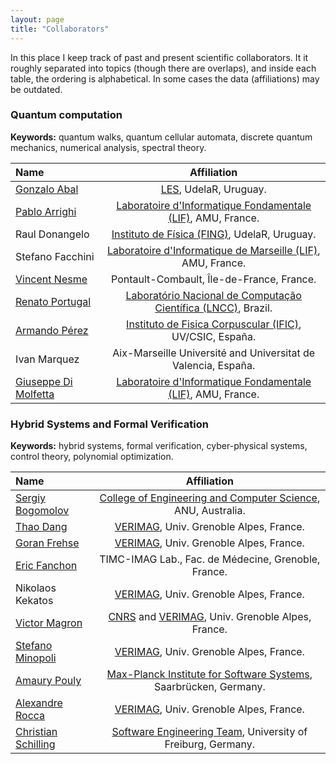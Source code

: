 ```yaml
---
layout: page
title: "Collaborators"
---
```


In this place I keep track of past and present scientific collaborators. It it roughly separated into topics (though there are overlaps), and inside each table, the ordering is alphabetical. In some cases the data (affiliations) may be outdated.
      
      
### Quantum computation

**Keywords:** quantum walks, quantum cellular automata, discrete quantum mechanics, numerical analysis, spectral theory.


| Name   |      Affiliation | 
|:-----|:-----:|
| [Gonzalo Abal](https://sites.google.com/site/gonzaloabal/)  | [LES](http://les.edu.uy/), UdelaR, Uruguay. |
| [Pablo Arrighi](http://pageperso.lif.univ-mrs.fr/~pablo.arrighi/)  | [Laboratoire d'Informatique Fondamentale (LIF)](www.lif.univ-mrs.fr/), AMU, France. |
| Raul Donangelo | [Instituto de Física (FING)](https://www.fing.edu.uy/if/), UdelaR, Uruguay. |   
| Stefano Facchini | [Laboratoire d'Informatique de Marseille (LIF)](www.lif.univ-mrs.fr/), AMU, France. |
| [Vincent Nesme](https://fr.linkedin.com/in/vincent-nesme-9038a581) | Pontault-Combault, Île-de-France, France. | 
| [Renato Portugal](http://www.lncc.br/~portugal/) | [Laboratório Nacional de Computação Científica (LNCC)](www.lncc.br/), Brazil.|
| [Armando Pérez](http://ific.uv.es/~perez/) | [Instituto de Fisica Corpuscular (IFIC)](webific.ific.uv.es/), UV/CSIC, España.|
| Ivan Marquez | Aix-Marseille Université and Universitat de Valencia, España. |
| [Giuseppe Di Molfetta](http://pageperso.lif.univ-mrs.fr/~giuseppe.dimolfetta/) | [Laboratoire d'Informatique Fondamentale (LIF)](www.lif.univ-mrs.fr/), AMU, France. |


### Hybrid Systems and Formal Verification

**Keywords:** hybrid systems, formal verification, cyber-physical systems, control theory, polynomial optimization.


| Name   |      Affiliation    |
|:----------|:-------------:|
| [Sergiy Bogomolov](http://www.sergiybogomolov.com/) | [College of Engineering and Computer Science](https://cecs.anu.edu.au/), ANU, Australia.|    
| [Thao Dang](http://www-verimag.imag.fr/PEOPLE/Thao.Dang/) | [VERIMAG](www-verimag.imag.fr/), Univ. Grenoble Alpes, France.|
| [Goran Frehse](https://sites.google.com/site/frehseg/) | [VERIMAG](www-verimag.imag.fr/), Univ. Grenoble Alpes, France. |    
| [Eric Fanchon](http://membres-timc.imag.fr/Eric.Fanchon/) | TIMC-IMAG Lab., Fac. de Médecine, Grenoble, France.|
| Nikolaos Kekatos | [VERIMAG](www-verimag.imag.fr/), Univ. Grenoble Alpes, France. |   
| [Victor Magron](http://www-verimag.imag.fr/PEOPLE/Victor.Magron/) | [CNRS](www.cnrs.fr/) and [VERIMAG](www-verimag.imag.fr/), Univ. Grenoble Alpes, France.| 
| [Stefano Minopoli](http://www-verimag.imag.fr/~minopoli/) | [VERIMAG](www-verimag.imag.fr/), Univ. Grenoble Alpes, France. |
| [Amaury Pouly](https://www.pouly.fr/) | [Max-Planck Institute for Software Systems](https://www.mpi-sws.org/), Saarbrücken, Germany. |
| [Alexandre Rocca](http://www-verimag.imag.fr/~rocca/) | [VERIMAG](www-verimag.imag.fr/), Univ. Grenoble Alpes, France.|
| [Christian Schilling](https://swt.informatik.uni-freiburg.de/staff/christian_schilling) | [Software Engineering Team](https://swt.informatik.uni-freiburg.de/staff), University of Freiburg, Germany. | 



